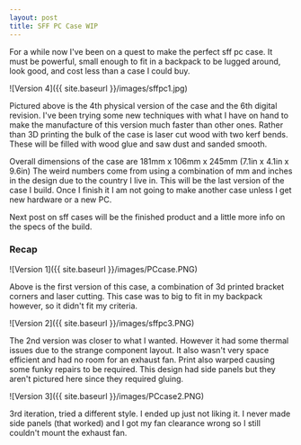 ```yaml
---
layout: post
title: SFF PC Case WIP
---
```


For a while now I've been on a quest to make the perfect sff pc case. It must be powerful, small enough to fit in a backpack to be lugged around, look good, and cost less than a case I could buy.

![Version 4]({{ site.baseurl }}/images/sffpc1.jpg)

Pictured above is the 4th physical version of the case and the 6th digital revision.
I've been trying some new techniques with what I have on hand to make the manufacture of this version much faster than other ones. Rather than 3D printing the bulk of the case is laser cut wood with two kerf bends. These will be filled with wood glue and saw dust and sanded smooth.

Overall dimensions of the case are 181mm x 106mm x 245mm (7.1in x 4.1in x 9.6in) The weird numbers come from using a combination of mm and inches in the design due to the country I live in. This will be the last version of the case I build. Once I finish it I am not going to make another case unless I get new hardware or a new PC.

Next post on sff cases will be the finished product and a little more info on the specs of the build.

### Recap
![Version 1]({{ site.baseurl }}/images/PCcase.PNG)

Above is the first version of this case, a combination of 3d printed bracket corners and laser cutting. This case was to big to fit in my backpack however, so it didn't fit my criteria.

![Version 2]({{ site.baseurl }}/images/sffpc3.PNG)

The 2nd version was closer to what I wanted. However it had some thermal issues due to the strange component layout. It also wasn't very space efficient and had no room for an exhaust fan. Print also warped causing some funky repairs to be required. This design had side panels but they aren't pictured here since they required gluing.

![Version 3]({{ site.baseurl }}/images/PCcase2.PNG)

3rd iteration, tried a different style. I ended up just not liking it. I never made side panels (that worked) and I got my fan clearance wrong so I still couldn't mount the exhaust fan.
